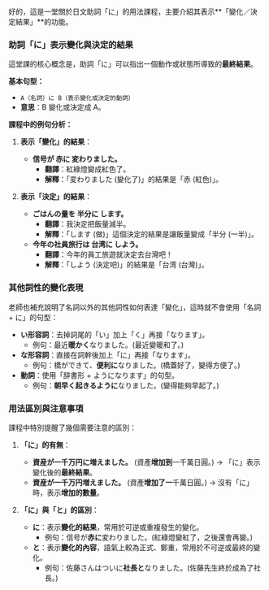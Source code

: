 </br>

好的，這是一堂關於日文助詞「に」的用法課程，主要介紹其表示**「變化／決定結果」**的功能。

### **助詞「に」表示變化與決定的結果**

這堂課的核心概念是，助詞「に」可以指出一個動作或狀態所導致的**最終結果**。

**基本句型：**

*   `A（名詞）に B（表示變化或決定的動詞）`
*   **意思**：B 變化或決定成 A。

**課程中的例句分析：**

1.  **表示「變化」的結果**：
    *   **信号が 赤に 変わりました。**
        *   **翻譯**：紅綠燈變成紅色了。
        *   **解釋**：「変わりました (變化了)」的結果是「赤 (紅色)」。

2.  **表示「決定」的結果**：
    *   **ごはんの量を 半分に します。**
        *   **翻譯**：我決定把飯量減半。
        *   **解釋**：「します (做)」這個決定的結果是讓飯量變成「半分 (一半)」。
    *   **今年の社員旅行は 台湾に しよう。**
        *   **翻譯**：今年的員工旅遊就決定去台灣吧！
        *   **解釋**：「しよう (決定吧)」的結果是「台湾 (台灣)」。

### **其他詞性的變化表現**

老師也補充說明了名詞以外的其他詞性如何表達「變化」，這時就不會使用「名詞 + に」的句型：

*   **い形容詞**：去掉詞尾的「い」加上「く」再接「なります」。
    *   例句：最近**暖かく**なりました。(最近變暖和了。)
*   **な形容詞**：直接在詞幹後加上「に」再接「なります」。
    *   例句：橋ができて、**便利に**なりました。(橋蓋好了，變得方便了。)
*   **動詞**：使用「辞書形 + ようになります」的句型。
    *   例句：**朝早く起きるように**なりました。(變得能夠早起了。)

### **用法區別與注意事項**

課程中特別提醒了幾個需要注意的區別：

1.  **「に」的有無**：
    *   **資産が一千万円に増えました。** (資產**增加到**一千萬日圓。) -> 「に」表示變化後的**最終結果**。
    *   **資産が一千万円増えました。** (資產**增加了一**千萬日圓。) -> 沒有「に」時，表示**增加的數量**。

2.  **「に」與「と」的區別**：
    *   **に**：表示**變化的結果**，常用於可逆或重複發生的變化。
        *   例句：信号が**赤に**変わりました。(紅綠燈變紅了，之後還會再變。)
    *   **と**：表示**變化的內容**，語氣上較為正式、鄭重，常用於不可逆或最終的變化。
        *   例句：佐藤さんはついに**社長と**なりました。(佐藤先生終於成為了社長。)
</br>
